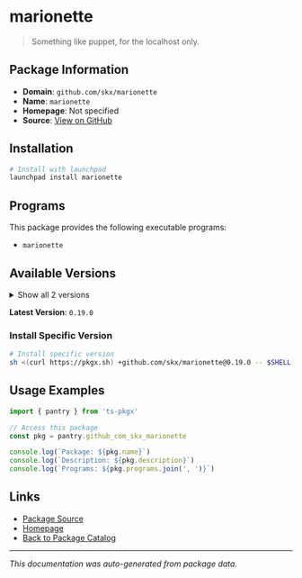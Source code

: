 # marionette

> Something like puppet, for the localhost only.

## Package Information

- **Domain**: `github.com/skx/marionette`
- **Name**: `marionette`
- **Homepage**: Not specified
- **Source**: [View on GitHub](https://github.com/pkgxdev/pantry/tree/main/projects/github.com/skx/marionette/package.yml)

## Installation

```bash
# Install with launchpad
launchpad install marionette
```

## Programs

This package provides the following executable programs:

- `marionette`

## Available Versions

<details>
<summary>Show all 2 versions</summary>

- `0.19.0`, `0.18.0`

</details>

**Latest Version**: `0.19.0`

### Install Specific Version

```bash
# Install specific version
sh <(curl https://pkgx.sh) +github.com/skx/marionette@0.19.0 -- $SHELL -i
```

## Usage Examples

```typescript
import { pantry } from 'ts-pkgx'

// Access this package
const pkg = pantry.github_com_skx_marionette

console.log(`Package: ${pkg.name}`)
console.log(`Description: ${pkg.description}`)
console.log(`Programs: ${pkg.programs.join(', ')}`)
```

## Links

- [Package Source](https://github.com/pkgxdev/pantry/tree/main/projects/github.com/skx/marionette/package.yml)
- [Homepage](#)
- [Back to Package Catalog](../package-catalog.md)

---

*This documentation was auto-generated from package data.*
